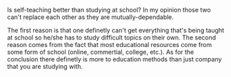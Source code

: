 Is self-teaching better than studying at school?
In my opinion those two can't replace each other as they are mutually-dependable.

The first reason is that one definetly can't get everything that's being taught at school so he/she has to study difficult topics on their own.
The second reason comes from the fact that most educational resources come from some form of school (online, commertial, college, etc.).
As for the conclusion there definetly is more to education methods than just company that you are studying with.
